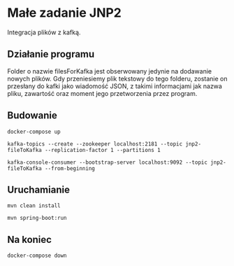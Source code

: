 # Małe zadanie JNP2

Integracja plików z kafką.

## Działanie programu
Folder o nazwie filesForKafka jest obserwowany jedynie na dodawanie nowych plików.
Gdy przeniesiemy plik tekstowy do tego folderu, zostanie on przesłany do kafki jako wiadomość JSON, z takimi informacjami jak nazwa pliku, zawartość oraz moment jego przetworzenia przez program.

## Budowanie
```
docker-compose up

kafka-topics --create --zookeeper localhost:2181 --topic jnp2-fileToKafka --replication-factor 1 --partitions 1

kafka-console-consumer --bootstrap-server localhost:9092 --topic jnp2-fileToKafka --from-beginning
```

## Uruchamianie
```
mvn clean install

mvn spring-boot:run
```

## Na koniec
```
docker-compose down
```